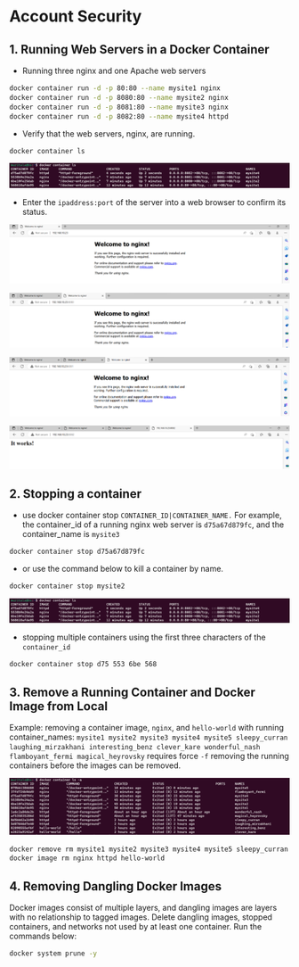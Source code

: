 # Account Security

## 1. Running Web Servers in a Docker Container

- Running three nginx and one Apache web servers

```bash
docker container run -d -p 80:80 --name mysite1 nginx
docker container run -d -p 8080:80 --name mysite2 nginx
docker container run -d -p 8081:80 --name mysite3 nginx
docker container run -d -p 8082:80 --name mysite4 httpd
```

- Verify that the web servers, nginx, are running.

```bash
docker container ls
```

![Untitled](assets/images/lab-running-a-webserver-in-a-docker-container/Untitled.png)

- Enter the `ipaddress:port` of the server into a web browser to confirm its status.

![Untitled](assets/images/lab-running-a-webserver-in-a-docker-container/Untitled%201.png)

![Untitled](assets/images/lab-running-a-webserver-in-a-docker-container/Untitled%202.png)

![Untitled](assets/images/lab-running-a-webserver-in-a-docker-container/Untitled%203.png)

![Untitled](assets/images/lab-running-a-webserver-in-a-docker-container/Untitled%204.png)

## 2. Stopping a container

- use docker container stop `CONTAINER_ID|CONTAINER_NAME.` For example, the container_id of a running nginx web server is `d75a67d879fc`, and the container_name is `mysite3`

```bash
docker container stop d75a67d879fc
```

- or use the command below to kill a container by name.

```bash
docker container stop mysite2
```

![Untitled](assets/images/lab-running-a-webserver-in-a-docker-container/Untitled.png)

- stopping multiple containers using the first three characters of the `container_id`

```bash
docker container stop d75 553 6be 568
```

## 3. Remove a Running Container and Docker Image from Local

Example: removing a container image, `nginx`, and `hello-world` with running container_names: `mysite1 mysite2 mysite3 mysite4 mysite5 sleepy_curran laughing_mirzakhani interesting_benz clever_kare wonderful_nash flamboyant_fermi magical_heyrovsky` requires force `-f` removing the running containers before the images can be removed.

![Untitled](assets/images/lab-running-a-webserver-in-a-docker-container/Untitled%205.png)

```bash
docker remove rm mysite1 mysite2 mysite3 mysite4 mysite5 sleepy_curran laughing_mirzakhani interesting_benz clever_kare wonderful_nash flamboyant_fermi magical_heyrovsky -f
docker image rm nginx httpd hello-world
```

## 4. Removing Dangling Docker Images

Docker images consist of multiple layers, and dangling images are layers with no relationship to tagged images. Delete dangling images, stopped containers, and networks not used by at least one container. Run the commands below:

```bash
docker system prune -y
```